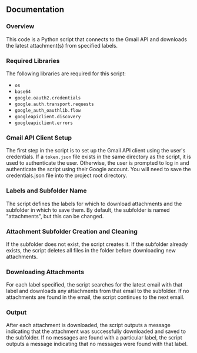 ## Documentation

### Overview

This code is a Python script that connects to the Gmail API and downloads the latest attachment(s) from specified labels.

### Required Libraries

The following libraries are required for this script:

- `os`
- `base64`
- `google.oauth2.credentials`
- `google.auth.transport.requests`
- `google_auth_oauthlib.flow`
- `googleapiclient.discovery`
- `googleapiclient.errors`

### Gmail API Client Setup

The first step in the script is to set up the Gmail API client using the user's credentials. If a `token.json` file exists in the same directory as the script, it is used to authenticate the user. Otherwise, the user is prompted to log in and authenticate the script using their Google account.
You will need to save the credentials.json file into the project root directory.

### Labels and Subfolder Name

The script defines the labels for which to download attachments and the subfolder in which to save them. By default, the subfolder is named "attachments", but this can be changed.

### Attachment Subfolder Creation and Cleaning

If the subfolder does not exist, the script creates it. If the subfolder already exists, the script deletes all files in the folder before downloading new attachments.

### Downloading Attachments

For each label specified, the script searches for the latest email with that label and downloads any attachments from that email to the subfolder. If no attachments are found in the email, the script continues to the next email.

### Output

After each attachment is downloaded, the script outputs a message indicating that the attachment was successfully downloaded and saved to the subfolder. If no messages are found with a particular label, the script outputs a message indicating that no messages were found with that label.
